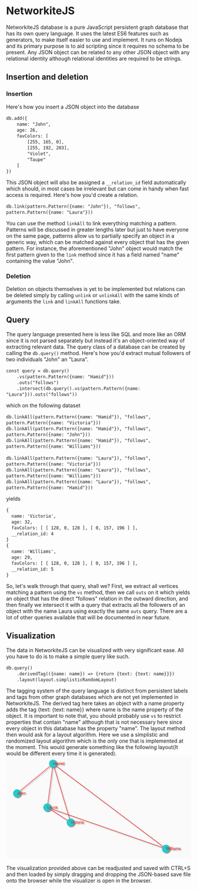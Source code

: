 # NetworkiteJS
NetworkiteJS database is a pure JavaScript persistent graph database that has its own query language. It uses the latest ES6 features such as generators, to make itself easier to use and implement. It runs on Nodejs and its primary purpose is to aid scripting since it requires no schema to be present. Any JSON object can be related to any other JSON object with any relational identity although relational identities are required to be strings.

## Insertion and deletion
### Insertion
Here's how you insert a JSON object into the database
```
db.add({
    name: "John", 
    age: 26, 
    favColors: [
        [255, 165, 0],
        [255, 192, 203],
        "Violet",
        "Taupe"
    ]
})
```
This JSON object will also be assigned a `__relation_id` field automatically which should, in most cases be irrelevant but can come in handy when fast access is required. Here's how you'd create a relation.
```
db.link(pattern.Pattern({name: "John"}), "follows", pattern.Pattern({name: "Laura"}))
```
You can use the method `linkAll` to link everything matching a pattern. Patterns will be discussed in greater lengths later but just to have everyone on the same page, patterns allow us to partially specify an object in a generic way, which can be matched against every object that has the given pattern. For instance, the aforementioned "John" object would match the first pattern given to the `link` method since it has a field named "name" containing the value "John".

### Deletion
Deletion on objects themselves is yet to be implemented but relations can be deleted simply by calling `unlink` or `unlinkAll` with the same kinds of arguments the `link` and `linkAll` functions take.

## Query
The query language presented here is less like SQL and more like an ORM since it is not parsed separately but instead it's an object-oriented way of extracting relevant data. The query class of a database can be created by calling the `db.query()` method. Here's how you'd extract mutual followers of two individuals "John" an "Laura".
```
const query = db.query()
    .vs(pattern.Pattern({name: "Hamid"}))
    .outs("follows")
    .intersect(db.query().vs(pattern.Pattern({name: "Laura"})).outs("follows"))
```
which on the following dataset
```
db.linkAll(pattern.Pattern({name: "Hamid"}), "follows", pattern.Pattern({name: "Victoria"}))
db.linkAll(pattern.Pattern({name: "Hamid"}), "follows", pattern.Pattern({name: "John"}))
db.linkAll(pattern.Pattern({name: "Hamid"}), "follows", pattern.Pattern({name: "Williams"}))

db.linkAll(pattern.Pattern({name: "Laura"}), "follows", pattern.Pattern({name: "Victoria"}))
db.linkAll(pattern.Pattern({name: "Laura"}), "follows", pattern.Pattern({name: "Williams"}))
db.linkAll(pattern.Pattern({name: "Laura"}), "follows", pattern.Pattern({name: "Hamid"}))
```
yields 
```
{
  name: 'Victoria',
  age: 32,
  favColors: [ [ 128, 0, 128 ], [ 0, 157, 196 ] ],
  __relation_id: 4
}
{
  name: 'Williams',
  age: 29,
  favColors: [ [ 128, 0, 128 ], [ 0, 157, 196 ] ],
  __relation_id: 5
}
```
So, let's walk through that query, shall we? First, we extract all vertices matching a pattern using the `vs` method, then we call `outs` on it which yields an object that has the direct "follows" relation in the outward direction, and then finally we intersect it with a query that extracts all the followers of an object with the name Laura using exactly the same `outs` query. There are a lot of other queries available that will be documented in near future.

## Visualization
The data in NetworkiteJS can be visualized with very significant ease. All you have to do is to make a simple query like such.
```
db.query()
    .derivedTag(({name: name}) => {return {text: {text: name}}})
    .layout(layout.simplisticRandomLayout)
```
The tagging system of the query language is distinct from persistent labels and tags from other graph databases which are not yet implemented in NetworkiteJS. The derived tag here takes an object with a name property adds the tag {text: {text: name}} where name is the name property of the object. It is important to note that, you should probably use `vs` to restrict properties that contain "name" although that is not necessary here since every object in this database has the property "name". The layout method then would ask for a layout algorithm. Here we use a simplistic and randomized layout algorithm which is the only one that is implemented at the moment. This would generate something like the following layout(It would be different every time it is generated).
![Simple Graph Visualization](/images/MutualFriendVisualization.png?raw=true "Visualization")

The visualization provided above can be readjusted and saved with CTRL+S and then loaded by simply dragging and dropping the JSON-based save file onto the browser while the visualizer is open in the browser.